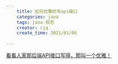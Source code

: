 ```yaml
---
    title: 如何优雅的写api接口
    categories: java
    tags: java-规范
    creator: cjq
    create_time: 2021/01/06

---
```


[看看人家那后端API接口写得，那叫一个优雅！](https://www.jianshu.com/p/fa75acba5b07)

